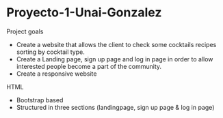 # Proyecto-1-Unai-Gonzalez

Project goals
- Create a website that allows the client to check some cocktails recipes sorting by cocktail type.
- Create a Landing page, sign up page and log in page in order to allow interested people become a part of the community.
- Create a responsive website


HTML

- Bootstrap based
- Structured in three sections (landingpage, sign up page & log in page)
